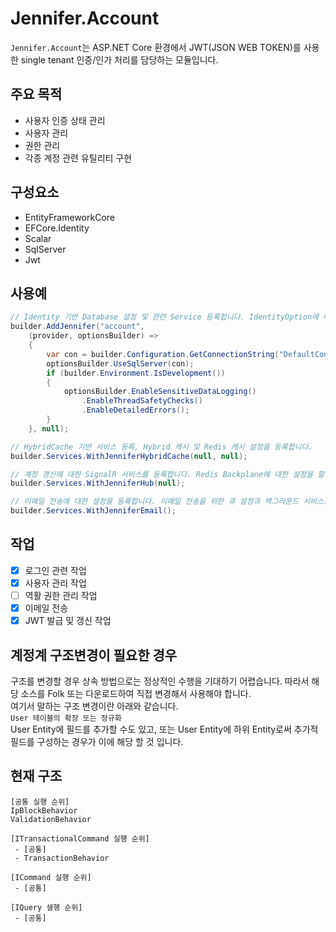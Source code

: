# Jennifer.Account

`Jennifer.Account`는 ASP.NET Core 환경에서 JWT(JSON WEB TOKEN)를 사용한 
single tenant 인증/인가 처리를 담당하는 모듈입니다.

## 주요 목적

- 사용자 인증 상태 관리
- 사용자 관리
- 권한 관리
- 각종 계정 관련 유틸리티 구현

## 구성요소

- EntityFrameworkCore
- EFCore.Identity
- Scalar
- SqlServer
- Jwt

## 사용예

```csharp
// Identity 기반 Database 설정 및 관련 Service 등록합니다. IdentityOption에 대한 설정을 할 수 있습니다.
builder.AddJennifer("account", 
    (provider, optionsBuilder) =>
    {
        var con = builder.Configuration.GetConnectionString("DefaultConnection");
        optionsBuilder.UseSqlServer(con);
        if (builder.Environment.IsDevelopment())
        {
            optionsBuilder.EnableSensitiveDataLogging()
                .EnableThreadSafetyChecks()
                .EnableDetailedErrors();
        }
    }, null);

// HybridCache 기반 서비스 등록, Hybrid 캐시 및 Redis 캐시 설정을 등록합니다.
builder.Services.WithJenniferHybridCache(null, null);

// 계정 갱신에 대한 SignalR 서비스를 등록합니다. Redis Backplane에 대한 설정을 할 수 있습니다.
builder.Services.WithJenniferHub(null);

// 이메일 전송에 대한 설정을 등록합니다. 이메일 전송을 위한 큐 설정과 백그라운드 서비스를 등록합니다.
builder.Services.WithJenniferEmail();
```

## 작업

- [X] 로그인 관련 작업
- [X] 사용자 관리 작업
- [ ] 역활 권한 관리 작업
- [X] 이메일 전송
- [X] JWT 발급 및 갱신 작업

## 계정계 구조변경이 필요한 경우

구조를 변경할 경우 상속 방법으로는 정상적인 수행을 기대하기 어렵습니다. 따라서 해당 소스를 Folk 또는 다운로드하여
직접 변경해서 사용해야 합니다.  
여기서 말하는 구조 변경이란 아래와 같습니다.  
`User 테이블의 확장 또는 정규화`  
User Entity에 필드를 추가할 수도 있고, 또는 User Entity에 하위 Entity로써 추가적 필드를 구성하는 경우가 이에 해당 할 것 입니다.

## 현재 구조
```
[공통 실행 순위]
IpBlockBehavior
ValidationBehavior

[ITransactionalCommand 실행 순위]
 - [공통]
 - TransactionBehavior
 
[ICommand 실행 순위]
 - [공통]
 
[IQuery 샐행 순위]
 - [공통]

```